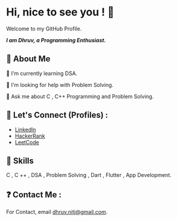 
# Hi, nice to see you ! 👋
Welcome to my GitHub Profile. 


***I am Dhruv, a Programming Enthusiast.***
## 🚀 About Me
🌱 I'm currently learning DSA.

🤝  I'm looking for help with Problem Solving.

💬 Ask me about C , C++ Programming and Problem Solving.
## 🤝 Let's Connect (Profiles) :

 - [LinkedIn](https://www.linkedin.com/in/dhruv1708/)
 - [HackerRank](https://www.hackerrank.com/dhruv_nitj)
 - [LeetCode](https://leetcode.com/error-404xdhruv/)


## 🏅 Skills
C , C ++ , DSA , Problem Solving , Dart , Flutter , App Development.


## ❓ Contact Me :

For Contact, email dhruv.nitj@gmail.com.

